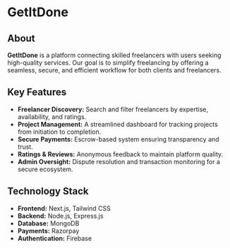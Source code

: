 # GetItDone

## About  
**GetItDone** is a platform connecting skilled freelancers with users seeking high-quality services. Our goal is to simplify freelancing by offering a seamless, secure, and efficient workflow for both clients and freelancers.  

## Key Features  
- **Freelancer Discovery:** Search and filter freelancers by expertise, availability, and ratings.  
- **Project Management:** A streamlined dashboard for tracking projects from initiation to completion.  
- **Secure Payments:** Escrow-based system ensuring transparency and trust.  
- **Ratings & Reviews:** Anonymous feedback to maintain platform quality.  
- **Admin Oversight:** Dispute resolution and transaction monitoring for a secure ecosystem.  

## Technology Stack  
- **Frontend:** Next.js, Tailwind CSS  
- **Backend:** Node.js, Express.js  
- **Database:** MongoDB  
- **Payments:** Razorpay  
- **Authentication:** Firebase
